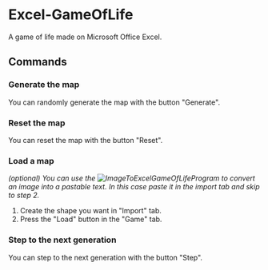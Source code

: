 # Excel-GameOfLife
A game of life made on Microsoft Office Excel.

## Commands
### Generate the map
You can randomly generate the map with the button "Generate".

### Reset the map
You can reset the map with the button "Reset".

### Load a map
*(optional)*
*You can use the ![ImageToExcelGameOfLifeProgram](https://github.com/SchwabNicolas/ImageToExcelGameOfLife) to convert an image into a pastable text. In this case paste it in the import tab and skip to step 2.*

1. Create the shape you want in "Import" tab.
2. Press the "Load" button in the "Game" tab.

### Step to the next generation
You can step to the next generation with the button "Step".
